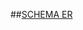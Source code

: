 ##[SCHEMA ER](https://docs.google.com/drawings/d/11UnX9WPMfHiO6iH_f63zqhHhJoBWnxS1_4k8uv89z2E/edit?usp=sharing)

